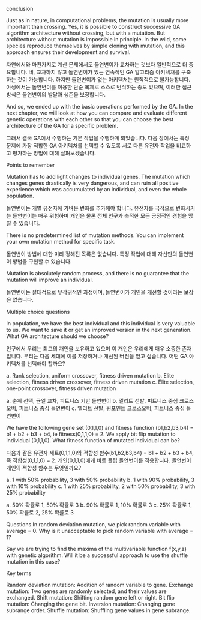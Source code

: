conclusion

Just as in nature, in computational problems, the mutation is usually more important than crossing. Yes, it is possible to construct successive GA algorithm architecture without crossing, but with a mutation. But architecture without mutation is impossible in principle. In the wild, some species reproduce themselves by simple cloning with mutation, and this approach ensures their development and survival.

자연에서와 마찬가지로 계산 문제에서도 돌연변이가 교차하는 것보다 일반적으로 더 중요합니다. 네, 교차하지 않고 돌연변이가 있는 연속적인 GA 알고리즘 아키텍처를 구축하는 것이 가능합니다. 하지만 돌연변이가 없는 아키텍처는 원칙적으로 불가능합니다. 야생에서는 돌연변이를 이용한 단순 복제로 스스로 번식하는 종도 있으며, 이러한 접근 방식은 돌연변이의 발달과 생존을 보장합니다.

And so, we ended up with the basic operations performed by the GA. In the next chapter, we will look at how you can compare and evaluate different genetic operations with each other so that you can choose the best architecture of the GA for a specific problem.

그래서 결국 GA에서 수행하는 기본 작업을 수행하게 되었습니다. 다음 장에서는 특정 문제에 가장 적합한 GA 아키텍처를 선택할 수 있도록 서로 다른 유전자 작업을 비교하고 평가하는 방법에 대해 살펴보겠습니다.

Points to remember

Mutation has to add light changes to individual genes. The mutation which changes genes drastically is very dangerous, and can ruin all positive experience which was accumulated by an individual, and even the whole population.

돌연변이는 개별 유전자에 가벼운 변화를 추가해야 합니다. 유전자를 극적으로 변화시키는 돌연변이는 매우 위험하며 개인은 물론 전체 인구가 축적한 모든 긍정적인 경험을 망칠 수 있습니다.

There is no predetermined list of mutation methods. You can implement your own mutation method for specific task.

돌연변이 방법에 대한 미리 정해진 목록은 없습니다. 특정 작업에 대해 자신만의 돌연변이 방법을 구현할 수 있습니다.

Mutation is absolutely random process, and there is no guarantee that the mutation will improve an individual.

돌연변이는 절대적으로 무작위적인 과정이며, 돌연변이가 개인을 개선할 것이라는 보장은 없습니다.

Multiple choice questions

In population, we have the best individual and this individual is very valuable to us. We want to save it or get an improved version in the next generation. What GA architecture should we choose?

인구에서 우리는 최고의 개인을 보유하고 있으며 이 개인은 우리에게 매우 소중한 존재입니다. 우리는 다음 세대에 이를 저장하거나 개선된 버전을 얻고 싶습니다. 어떤 GA 아키텍처를 선택해야 할까요?

a. Rank selection, uniform crossover, fitness driven mutation
b. Elite selection, fitness driven crossover, fitness driven mutation
c. Elite selection, one-point crossover, fitness driven mutation

a. 순위 선택, 균일 교차, 피트니스 기반 돌연변이
b. 엘리트 선발, 피트니스 중심 크로스오버, 피트니스 중심 돌연변이
c. 엘리트 선발, 원포인트 크로스오버, 피트니스 중심 돌연변이

We have the following gene set (0,1,1,0) and fitness function (b1,b2,b3,b4) = b1 + b2 + b3 + b4, ie fitness(0,1,1,0) = 2. We apply bit flip mutation to individual (0,1,1,0). What fitness function of mutated individual can be?

다음과 같은 유전자 세트(0,1,1,0)와 적합성 함수(b1,b2,b3,b4) = b1 + b2 + b3 + b4, 즉 적합성(0,1,1,0) = 2. 개인(0,1,1,0)에게 비트 플립 돌연변이를 적용합니다. 돌연변이 개인의 적합성 함수는 무엇일까요?

a. 1 with 50% probability, 3 with 50% probability
b. 1 with 90% probability, 3 with 10% probability
c. 1 with 25% probability, 2 with 50% probability, 3 with 25% probability

a. 50% 확률로 1, 50% 확률로 3
b. 90% 확률로 1, 10% 확률로 3
c. 25% 확률로 1, 50% 확률로 2, 25% 확률로 3

Questions
In random deviation mutation, we pick random variable with average = 0. Why is it unacceptable to pick random variable with average = 1?

Say we are trying to find the maxima of the multivariable function f(x,y,z) with genetic algorithm. Will it be a successful approach to use the shuffle mutation in this case?

Key terms

Random deviation mutation: Addition of random variable to gene.
Exchange mutation: Two genes are randomly selected, and their values are exchanged. 
Shift mutation: Shifting random gene left or right.
Bit flip mutation: Changing the gene bit.
Inversion mutation: Changing gene subrange order.
Shuffle mutation: Shuffling gene values in gene subrange.